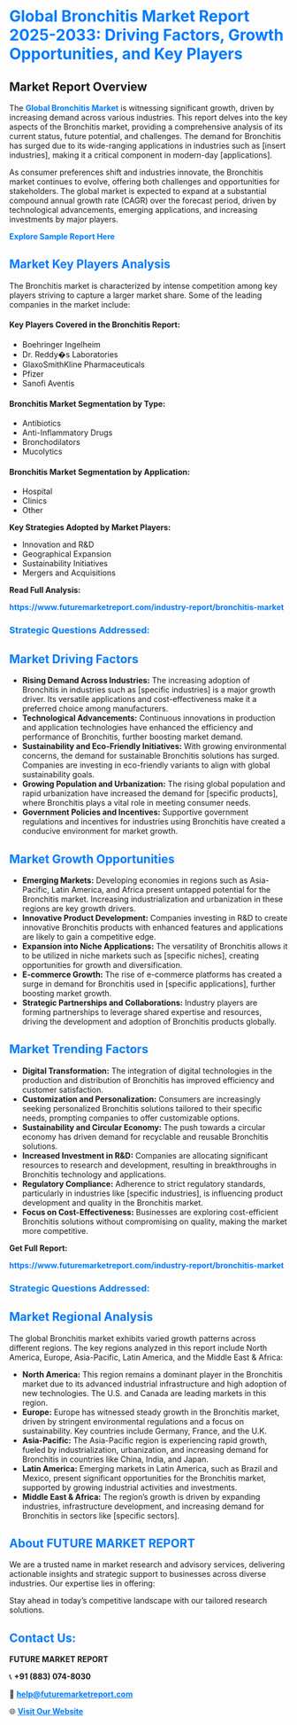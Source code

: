 <h1 style="color: #007BFF;">Global Bronchitis Market Report 2025-2033: Driving Factors, Growth Opportunities, and Key Players</h1>

<section id="overview">
<h2>Market Report Overview</h2>
<p>The <a href="https://www.futuremarketreport.com/industry-report/bronchitis-market" style="color: #007BFF; text-decoration: none;"><strong>Global Bronchitis Market</strong></a> is witnessing significant growth, driven by increasing demand across various industries. This report delves into the key aspects of the Bronchitis market, providing a comprehensive analysis of its current status, future potential, and challenges. The demand for Bronchitis has surged due to its wide-ranging applications in industries such as [insert industries], making it a critical component in modern-day [applications].</p>
<p>As consumer preferences shift and industries innovate, the Bronchitis market continues to evolve, offering both challenges and opportunities for stakeholders. The global market is expected to expand at a substantial compound annual growth rate (CAGR) over the forecast period, driven by technological advancements, emerging applications, and increasing investments by major players.</p>
</section>

<section id="overview">
<p><a href="https://www.futuremarketreport.com/request-sample/reportId=48891" style="color: #007BFF; text-decoration: none;"><strong>Explore Sample Report Here</strong></a></p>
</section>

<section id="key-players">
<h2 style="color: #007BFF;">Market Key Players Analysis</h2>
<p>The Bronchitis market is characterized by intense competition among key players striving to capture a larger market share. Some of the leading companies in the market include:</p>
<h4>Key Players Covered in the Bronchitis Report:</h4>
<ul><li>Boehringer Ingelheim</li><li>Dr. Reddy�s Laboratories</li><li>GlaxoSmithKline Pharmaceuticals</li><li>Pfizer</li><li>Sanofi Aventis</li></ul>
<h4>Bronchitis Market Segmentation by Type:</h4>
<ul><li>Antibiotics</li><li>Anti-Inflammatory Drugs</li><li>Bronchodilators</li><li>Mucolytics</li></ul>

<h4>Bronchitis Market Segmentation by Application:</h4>
<ul><li>Hospital</li><li>Clinics</li><li>Other</li></ul>
<p><strong>Key Strategies Adopted by Market Players:</strong></p>
<ul>
<li>Innovation and R&D</li>
<li>Geographical Expansion</li>
<li>Sustainability Initiatives</li>
<li>Mergers and Acquisitions</li>
</ul>
</section>

<section>
<p><strong>Read Full Analysis: </strong></p><a href="https://www.futuremarketreport.com/industry-report/bronchitis-market" style="color: #007BFF; text-decoration: none;"><strong>https://www.futuremarketreport.com/industry-report/bronchitis-market</strong></a>
<h3 style="color: #007BFF;">Strategic Questions Addressed:</h3>
</section>

<section id="driving-factors">
<h2 style="color: #007BFF;">Market Driving Factors</h2>
<ul>
<li><strong>Rising Demand Across Industries:</strong> The increasing adoption of Bronchitis in industries such as [specific industries] is a major growth driver. Its versatile applications and cost-effectiveness make it a preferred choice among manufacturers.</li>
<li><strong>Technological Advancements:</strong> Continuous innovations in production and application technologies have enhanced the efficiency and performance of Bronchitis, further boosting market demand.</li>
<li><strong>Sustainability and Eco-Friendly Initiatives:</strong> With growing environmental concerns, the demand for sustainable Bronchitis solutions has surged. Companies are investing in eco-friendly variants to align with global sustainability goals.</li>
<li><strong>Growing Population and Urbanization:</strong> The rising global population and rapid urbanization have increased the demand for [specific products], where Bronchitis plays a vital role in meeting consumer needs.</li>
<li><strong>Government Policies and Incentives:</strong> Supportive government regulations and incentives for industries using Bronchitis have created a conducive environment for market growth.</li>
</ul>
</section>

<section id="growth-opportunities">
<h2 style="color: #007BFF;">Market Growth Opportunities</h2>
<ul>
<li><strong>Emerging Markets:</strong> Developing economies in regions such as Asia-Pacific, Latin America, and Africa present untapped potential for the Bronchitis market. Increasing industrialization and urbanization in these regions are key growth drivers.</li>
<li><strong>Innovative Product Development:</strong> Companies investing in R&D to create innovative Bronchitis products with enhanced features and applications are likely to gain a competitive edge.</li>
<li><strong>Expansion into Niche Applications:</strong> The versatility of Bronchitis allows it to be utilized in niche markets such as [specific niches], creating opportunities for growth and diversification.</li>
<li><strong>E-commerce Growth:</strong> The rise of e-commerce platforms has created a surge in demand for Bronchitis used in [specific applications], further boosting market growth.</li>
<li><strong>Strategic Partnerships and Collaborations:</strong> Industry players are forming partnerships to leverage shared expertise and resources, driving the development and adoption of Bronchitis products globally.</li>
</ul>
</section>

<section id="trending-factors">
<h2 style="color: #007BFF;">Market Trending Factors</h2>
<ul>
<li><strong>Digital Transformation:</strong> The integration of digital technologies in the production and distribution of Bronchitis has improved efficiency and customer satisfaction.</li>
<li><strong>Customization and Personalization:</strong> Consumers are increasingly seeking personalized Bronchitis solutions tailored to their specific needs, prompting companies to offer customizable options.</li>
<li><strong>Sustainability and Circular Economy:</strong> The push towards a circular economy has driven demand for recyclable and reusable Bronchitis solutions.</li>
<li><strong>Increased Investment in R&D:</strong> Companies are allocating significant resources to research and development, resulting in breakthroughs in Bronchitis technology and applications.</li>
<li><strong>Regulatory Compliance:</strong> Adherence to strict regulatory standards, particularly in industries like [specific industries], is influencing product development and quality in the Bronchitis market.</li>
<li><strong>Focus on Cost-Effectiveness:</strong> Businesses are exploring cost-efficient Bronchitis solutions without compromising on quality, making the market more competitive.</li>
</ul>
</section>

<section>
<p><strong>Get Full Report: </strong></p><a href="https://www.futuremarketreport.com/industry-report/bronchitis-market" style="color: #007BFF; text-decoration: none;"><strong>https://www.futuremarketreport.com/industry-report/bronchitis-market</strong></a>
<h3 style="color: #007BFF;">Strategic Questions Addressed:</h3>
</section>


<section id="regional-analysis">
<h2 style="color: #007BFF;">Market Regional Analysis</h2>
<p>The global Bronchitis market exhibits varied growth patterns across different regions. The key regions analyzed in this report include North America, Europe, Asia-Pacific, Latin America, and the Middle East & Africa:</p>
<ul>
<li><strong>North America:</strong> This region remains a dominant player in the Bronchitis market due to its advanced industrial infrastructure and high adoption of new technologies. The U.S. and Canada are leading markets in this region.</li>
<li><strong>Europe:</strong> Europe has witnessed steady growth in the Bronchitis market, driven by stringent environmental regulations and a focus on sustainability. Key countries include Germany, France, and the U.K.</li>
<li><strong>Asia-Pacific:</strong> The Asia-Pacific region is experiencing rapid growth, fueled by industrialization, urbanization, and increasing demand for Bronchitis in countries like China, India, and Japan.</li>
<li><strong>Latin America:</strong> Emerging markets in Latin America, such as Brazil and Mexico, present significant opportunities for the Bronchitis market, supported by growing industrial activities and investments.</li>
<li><strong>Middle East & Africa:</strong> The region’s growth is driven by expanding industries, infrastructure development, and increasing demand for Bronchitis in sectors like [specific sectors].</li>
</ul>
</section>

<footer>
<h2 style="color: #007BFF;">About FUTURE MARKET REPORT</h2>
<p>We are a trusted name in market research and advisory services, delivering actionable insights and strategic support to businesses across diverse industries. Our expertise lies in offering:</p>

<p>Stay ahead in today’s competitive landscape with our tailored research solutions.</p>

<h2 style="color: #007BFF;">Contact Us:</h2>
<p><strong>FUTURE MARKET REPORT</strong></p>
<p>📞 <strong>+91 (883) 074-8030</strong></p>
<p>📧 <strong><a href="mailto:help@futuremarketreport.com" style="color: #007BFF;">help@futuremarketreport.com</a></strong></p>
<p>🌐 <strong><a href="https://www.futuremarketreport.com/" style="color: #007BFF;">Visit Our Website</a></strong></p>
</footer>